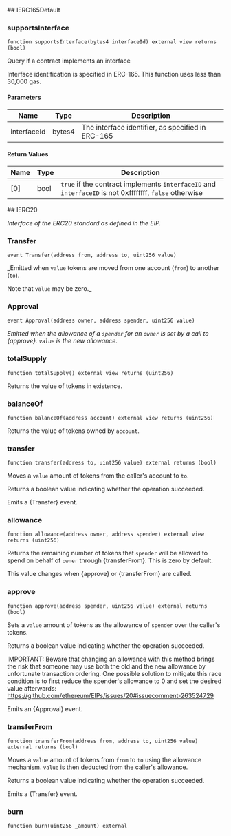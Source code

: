 ﻿﻿## IERC165Default


### supportsInterface

```solidity
function supportsInterface(bytes4 interfaceId) external view returns (bool)
```

Query if a contract implements an interface

Interface identification is specified in ERC-165. This function
 uses less than 30,000 gas.

#### Parameters

| Name | Type | Description |
| ---- | ---- | ----------- |
| interfaceId | bytes4 | The interface identifier, as specified in ERC-165 |

#### Return Values

| Name | Type | Description |
| ---- | ---- | ----------- |
| [0] | bool | `true` if the contract implements `interfaceID` and  `interfaceID` is not 0xffffffff, `false` otherwise |

﻿## IERC20

_Interface of the ERC20 standard as defined in the EIP._


### Transfer

```solidity
event Transfer(address from, address to, uint256 value)
```

_Emitted when `value` tokens are moved from one account (`from`) to
another (`to`).

Note that `value` may be zero._

### Approval

```solidity
event Approval(address owner, address spender, uint256 value)
```

_Emitted when the allowance of a `spender` for an `owner` is set by
a call to {approve}. `value` is the new allowance._

### totalSupply

```solidity
function totalSupply() external view returns (uint256)
```



Returns the value of tokens in existence.



### balanceOf

```solidity
function balanceOf(address account) external view returns (uint256)
```



Returns the value of tokens owned by `account`.



### transfer

```solidity
function transfer(address to, uint256 value) external returns (bool)
```



Moves a `value` amount of tokens from the caller's account to `to`.

Returns a boolean value indicating whether the operation succeeded.

Emits a {Transfer} event.



### allowance

```solidity
function allowance(address owner, address spender) external view returns (uint256)
```



Returns the remaining number of tokens that `spender` will be
allowed to spend on behalf of `owner` through {transferFrom}. This is
zero by default.

This value changes when {approve} or {transferFrom} are called.



### approve

```solidity
function approve(address spender, uint256 value) external returns (bool)
```



Sets a `value` amount of tokens as the allowance of `spender` over the
caller's tokens.

Returns a boolean value indicating whether the operation succeeded.

IMPORTANT: Beware that changing an allowance with this method brings the risk
that someone may use both the old and the new allowance by unfortunate
transaction ordering. One possible solution to mitigate this race
condition is to first reduce the spender's allowance to 0 and set the
desired value afterwards:
https://github.com/ethereum/EIPs/issues/20#issuecomment-263524729

Emits an {Approval} event.



### transferFrom

```solidity
function transferFrom(address from, address to, uint256 value) external returns (bool)
```



Moves a `value` amount of tokens from `from` to `to` using the
allowance mechanism. `value` is then deducted from the caller's
allowance.

Returns a boolean value indicating whether the operation succeeded.

Emits a {Transfer} event.



### burn

```solidity
function burn(uint256 _amount) external
```







